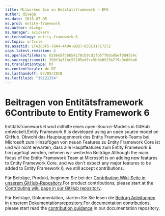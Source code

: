 ```yaml
---
title: Mitwirken Sie an Entitätsframework – EF6
author: divega
ms.date: 2018-07-05
ms.prod: entity-framework
ms.author: divega
ms.manager: avickers
ms.technology: entity-framework-6
ms.topic: article
ms.assetid: EFA3C3F5-79A4-4A0A-BB37-035C31FC7372
caps.latest.revision: 4
ms.openlocfilehash: 0296e5f58654178cb9cd1fb5ff0da95ef0d4554c
ms.sourcegitcommit: 390f3a37bc55105ed7cc5b0e0925b7f9c9e80ba6
ms.translationtype: MT
ms.contentlocale: de-DE
ms.lasthandoff: 07/09/2018
ms.locfileid: "39121354"
---
```

# <a name="contribute-to-entity-framework-6"></a><span data-ttu-id="83564-102">Beitragen von Entitätsframework 6</span><span class="sxs-lookup"><span data-stu-id="83564-102">Contribute to Entity Framework 6</span></span>
<span data-ttu-id="83564-103">Entitätsframework 6 wird mithilfe eines open-Source-Modells in GitHub entwickelt.</span><span class="sxs-lookup"><span data-stu-id="83564-103">Entity Framework 6 is developed using an open source model on GitHub.</span></span> <span data-ttu-id="83564-104">Obwohl das Hauptaugenmerk des Entity Framework-Teams bei Microsoft zum Hinzufügen von neuen Features zu Entity Framework Core ist und wir nicht erwarten, dass alle Hauptfeatures zum Entity Framework 6 hinzugefügt werden, nehmen wir weiterhin Beiträge.</span><span class="sxs-lookup"><span data-stu-id="83564-104">Although the main focus of the Entity Framework Team at Microsoft is on adding new features to Entity Framework Core, and we don't expect any major features to be added to Entity Framework 6, we still accept contributions.</span></span>

<span data-ttu-id="83564-105">Für Beiträge, Produkt, beginnen Sie bei der [Contributing Wiki-Seite in unserem GitHub-Repository](https://github.com/aspnet/EntityFramework6/wiki/Contributing).</span><span class="sxs-lookup"><span data-stu-id="83564-105">For product contributions, please start at the [Contributing wiki page in our GitHub repository](https://github.com/aspnet/EntityFramework6/wiki/Contributing).</span></span>

<span data-ttu-id="83564-106">Für Beiträge, Dokumentation, starten Sie Sie lesen die [Beitrag Anleitungen](https://github.com/aspnet/EntityFramework.Docs/blob/master/CONTRIBUTING.md) in unserem Dokumentationsrepository.</span><span class="sxs-lookup"><span data-stu-id="83564-106">For documentation contributions, please start read the [contribution guidance](https://github.com/aspnet/EntityFramework.Docs/blob/master/CONTRIBUTING.md) in our documentation repository.</span></span>
